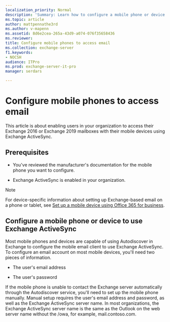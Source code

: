 ```yaml
---
localization_priority: Normal
description: 'Summary: Learn how to configure a mobile phone or device to use Exchange ActiveSync.'
ms.topic: article
author: mattpennathe3rd
ms.author: v-mapenn
ms.assetid: 8d6e2cea-265a-43d9-a074-076f35658436
ms.reviewer: 
title: Configure mobile phones to access email
ms.collection: exchange-server
f1.keywords:
- NOCSH
audience: ITPro
ms.prod: exchange-server-it-pro
manager: serdars

---
```


# Configure mobile phones to access email

This article is about enabling users in your organization to access their Exchange 2016 or Exchange 2019 mailboxes with their mobile devices using Exchange ActiveSync.

## Prerequisites

- You've reviewed the manufacturer's documentation for the mobile phone you want to configure.

- Exchange ActiveSync is enabled in your organization.

> [!NOTE]
> For device-specific information about setting up Exchange-based email on a phone or tablet, see [Set up a mobile device using Office 365 for business](https://support.mcrosoft.com/office/7dabb6cb-0046-40b6-81fe-767e0b1f014f).

## Configure a mobile phone or device to use Exchange ActiveSync

Most mobile phones and devices are capable of using Autodiscover in Exchange to configure the mobile email client to use Exchange ActiveSync. To configure an email account on most mobile devices, you'll need two pieces of information.

- The user's email address

- The user's password

If the mobile phone is unable to contact the Exchange server automatically through the Autodiscover service, you'll need to set up the mobile phone manually. Manual setup requires the user's email address and password, as well as the Exchange ActiveSync server name. In most organizations, the Exchange ActiveSync server name is the same as the Outlook on the web server name without the /owa, for example, mail.contoso.com.
